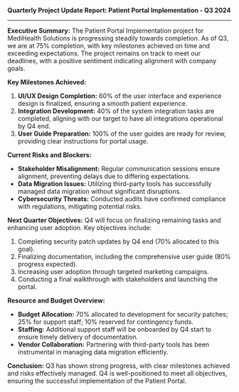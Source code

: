 

**Quarterly Project Update Report: Patient Portal Implementation - Q3 2024**

---

**Executive Summary:**
The Patient Portal Implementation project for MediHealth Solutions is progressing steadily towards completion. As of Q3, we are at 75% completion, with key milestones achieved on time and exceeding expectations. The project remains on track to meet our deadlines, with a positive sentiment indicating alignment with company goals.

**Key Milestones Achieved:**
1. **UI/UX Design Completion:** 60% of the user interface and experience design is finalized, ensuring a smooth patient experience.
2. **Integration Development:** 40% of the system integration tasks are completed, aligning with our target to have all integrations operational by Q4 end.
3. **User Guide Preparation:** 100% of the user guides are ready for review, providing clear instructions for portal usage.

**Current Risks and Blockers:**
- **Stakeholder Misalignment:** Regular communication sessions ensure alignment, preventing delays due to differing expectations.
- **Data Migration Issues:** Utilizing third-party tools has successfully managed data migration without significant disruptions.
- **Cybersecurity Threats:** Conducted audits have confirmed compliance with regulations, mitigating potential risks.

**Next Quarter Objectives:**
Q4 will focus on finalizing remaining tasks and enhancing user adoption. Key objectives include:
1. Completing security patch updates by Q4 end (70% allocated to this goal).
2. Finalizing documentation, including the comprehensive user guide (80% progress expected).
3. Increasing user adoption through targeted marketing campaigns.
4. Conducting a final walkthrough with stakeholders and launching the portal.

**Resource and Budget Overview:**
- **Budget Allocation:** 70% allocated to development for security patches; 25% for support staff; 10% reserved for contingency funds.
- **Staffing:** Additional support staff will be onboarded by Q4 start to ensure timely delivery of documentation.
- **Vendor Collaboration:** Partnering with third-party tools has been instrumental in managing data migration efficiently.

**Conclusion:**
Q3 has shown strong progress, with clear milestones achieved and risks effectively managed. Q4 is well-positioned to meet all objectives, ensuring the successful implementation of the Patient Portal.